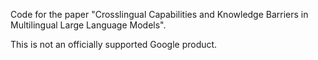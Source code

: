 Code for the paper "Crosslingual Capabilities and Knowledge Barriers in Multilingual Large Language Models".

This is not an officially supported Google product.
